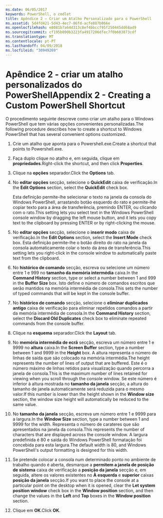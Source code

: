 ```yaml
---
ms.date: 06/05/2017
keywords: PowerShell, o cmdlet
title: Apêndice 2 – Criar um Atalho Personalizado para o PowerShell
ms.assetid: 5d4fd421-5d43-4ec7-86fd-acfe887b066e
ms.openlocfilehash: e8081b7a64d313c8ef4bbccf95f250445dd68ad9
ms.sourcegitcommit: cf195b090b3223fa4917206dfec7f0b603873cdf
ms.translationtype: MT
ms.contentlocale: pt-PT
ms.lasthandoff: 04/09/2018
ms.locfileid: "30949269"
---
```

# <a name="appendix-2---creating-a-custom-powershell-shortcut"></a><span data-ttu-id="857ce-103">Apêndice 2 - criar um atalho personalizados do PowerShell</span><span class="sxs-lookup"><span data-stu-id="857ce-103">Appendix 2 - Creating a Custom PowerShell Shortcut</span></span>

<span data-ttu-id="857ce-104">O procedimento seguinte descreve como criar um atalho para o Windows PowerShell que tem várias opções convenientes personalizadas.</span><span class="sxs-lookup"><span data-stu-id="857ce-104">The following procedure describes how to create a shortcut to Windows PowerShell that has several convenient options customized.</span></span>

1. <span data-ttu-id="857ce-105">Crie um atalho que aponta para o Powershell.exe.</span><span class="sxs-lookup"><span data-stu-id="857ce-105">Create a shortcut that points to Powershell.exe.</span></span>

2. <span data-ttu-id="857ce-106">Faça duplo clique no atalho e, em seguida, clique em **propriedades**.</span><span class="sxs-lookup"><span data-stu-id="857ce-106">Right-click the shortcut, and then click **Properties**.</span></span>

3. <span data-ttu-id="857ce-107">Clique na **opções** separador.</span><span class="sxs-lookup"><span data-stu-id="857ce-107">Click the **Options** tab.</span></span>

4. <span data-ttu-id="857ce-108">No **editar opções** secção, selecione o **QuickEdit** caixa de verificação.</span><span class="sxs-lookup"><span data-stu-id="857ce-108">In the **Edit Options** section, select the **QuickEdit** check box.</span></span>

    <span data-ttu-id="857ce-109">Esta definição permite-lhe selecionar o texto na janela da consola do Windows PowerShell, arrastando botão esquerdo do rato e permite-lhe copiar texto para a área de transferência, premindo ENTER, ou clicando com o rato.</span><span class="sxs-lookup"><span data-stu-id="857ce-109">This setting lets you select text in the Windows PowerShell console window by dragging the left mouse button, and it lets you copy text to the clipboard by pressing ENTER or by right-clicking the mouse.</span></span>

5. <span data-ttu-id="857ce-110">No **editar opções** secção, selecione o **inserir modo** caixa de verificação.</span><span class="sxs-lookup"><span data-stu-id="857ce-110">In the **Edit Options** section, select the **Insert Mode** check box.</span></span> <span data-ttu-id="857ce-111">Esta definição permite-lhe o botão direito do rato na janela da consola automaticamente colar o texto da área de transferência.</span><span class="sxs-lookup"><span data-stu-id="857ce-111">This setting lets you right-click in the console window to automatically paste text from the clipboard.</span></span>

6. <span data-ttu-id="857ce-112">No **histórico de comando** secção, escreva ou selecione um número entre 1 e 999 no **tamanho da memória intermédia** caixa.</span><span class="sxs-lookup"><span data-stu-id="857ce-112">In the **Command History** section, type or select a number between 1 and 999 in the **Buffer Size** box.</span></span> <span data-ttu-id="857ce-113">Isto define o número de comandos escritos que serão mantidos na memória intermédia de consola.</span><span class="sxs-lookup"><span data-stu-id="857ce-113">This sets the number of typed commands that will be kept in the console buffer.</span></span>

7. <span data-ttu-id="857ce-114">No **histórico de comando** secção, selecione o **eliminar duplicados antigo** caixa de verificação para eliminar repetidos comandos a partir da memória intermédia de consola.</span><span class="sxs-lookup"><span data-stu-id="857ce-114">In the **Command History** section, select the **Discard Old Duplicates** check box to eliminate repeated commands from the console buffer.</span></span>

8. <span data-ttu-id="857ce-115">Clique na **esquema** separador.</span><span class="sxs-lookup"><span data-stu-id="857ce-115">Click the **Layout** tab.</span></span>

9. <span data-ttu-id="857ce-116">No **memória intermédia de ecrã** secção, escreva um número entre 1 e 9999 no **altura** caixa.</span><span class="sxs-lookup"><span data-stu-id="857ce-116">In the **Screen Buffer** section, type a number between 1 and 9999 in the **Height** box.</span></span> <span data-ttu-id="857ce-117">A altura representa o número de linhas de saída que são colocado na memória intermédia.</span><span class="sxs-lookup"><span data-stu-id="857ce-117">The height represents the number of lines of output that are buffered.</span></span> <span data-ttu-id="857ce-118">Este é o número máximo de linhas retidos para visualização quando percorra a janela de consola.</span><span class="sxs-lookup"><span data-stu-id="857ce-118">This is the maximum number of lines retained for viewing when you scroll through the console window.</span></span> <span data-ttu-id="857ce-119">Se este número é inferior à altura mostrada no **tamanho da janela** secção, a altura do tamanho de janela automaticamente será reduzida para o mesmo valor.</span><span class="sxs-lookup"><span data-stu-id="857ce-119">If this number is lower than the height shown in the **Window size** section, the window size height will automatically be reduced to the same value.</span></span>

10. <span data-ttu-id="857ce-120">No **tamanho da janela** secção, escreva um número entre 1 e 9999 para a largura.</span><span class="sxs-lookup"><span data-stu-id="857ce-120">In the **Window Size** section, type a number between 1 and 9999 for the width.</span></span> <span data-ttu-id="857ce-121">Representa o número de carateres que são apresentados na janela da consola.</span><span class="sxs-lookup"><span data-stu-id="857ce-121">This represents the number of characters that are displayed across the console window.</span></span> <span data-ttu-id="857ce-122">A largura predefinida é 80 e saída do Windows PowerShell formatação foi concebida para esta largura.</span><span class="sxs-lookup"><span data-stu-id="857ce-122">The default width is 80, and Windows PowerShell's output formatting is designed for this width.</span></span>

11. <span data-ttu-id="857ce-123">Se pretende colocar a consola num determinado ponto no ambiente de trabalho quando é aberta, desmarque a **permitem a janela de posição de sistema** caixa de verificação a **posição da janela** secção e, em seguida, altere os valores existentes no  **À esquerda** e **superior** caixas **posição da janela** secção.</span><span class="sxs-lookup"><span data-stu-id="857ce-123">If you want to place the console at a particular point on the desktop when it is opened, clear the **Let system position window** check box in the **Window position** section, and then change the values in the **Left** and **Top** boxes in the **Window position** section.</span></span>

12. <span data-ttu-id="857ce-124">Clique em **OK**.</span><span class="sxs-lookup"><span data-stu-id="857ce-124">Click **OK**.</span></span>